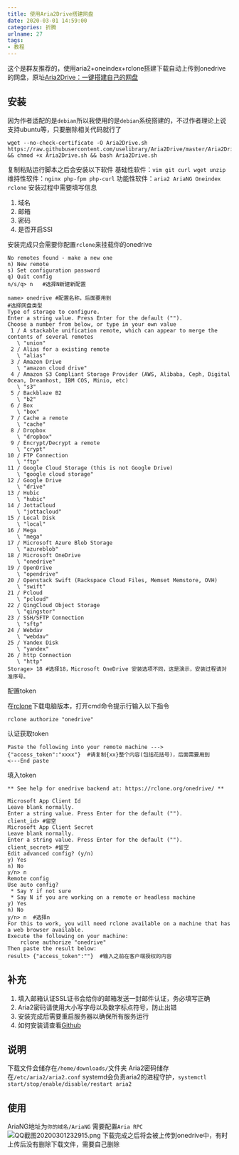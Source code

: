 ```yaml
---
title: 使用Aria2Drive搭建网盘
date: 2020-03-01 14:59:00
categories: 折腾
urlname: 27
tags:
- 教程
---
```

这个是群友推荐的，使用aria2+oneindex+rclone搭建下载自动上传到onedrive的网盘，原址[Aria2Drive：一键搭建自己的网盘](https://pa.ci/95.html)

## 安装
因为作者适配的是`debian`所以我使用的是`debian`系统搭建的，不过作者理论上说支持ubuntu等，只要删除相关代码就行了
```shell
wget --no-check-certificate -O Aria2Drive.sh https://raw.githubusercontent.com/uselibrary/Aria2Drive/master/Aria2Drive.sh && chmod +x Aria2Drive.sh && bash Aria2Drive.sh
```
复制粘贴运行脚本之后会安装以下软件
基础性软件：`vim git curl wget unzip`
维持性软件：`nginx php-fpm php-curl`
功能性软件：`aria2 AriaNG Oneindex rclone`
安装过程中需要填写信息

 1. 域名
 2. 邮箱
 3. 密码
 4. 是否开启SSl

安装完成只会需要你配置`rclone`来挂载你的onedrive
```
No remotes found - make a new one
n) New remote
s) Set configuration password
q) Quit config
n/s/q> n   #选择N新建新配置
```
```
name> onedrive #配置名称，后面要用到
#选择网盘类型
Type of storage to configure.
Enter a string value. Press Enter for the default ("").
Choose a number from below, or type in your own value
 1 / A stackable unification remote, which can appear to merge the contents of several remotes
   \ "union"
 2 / Alias for a existing remote
   \ "alias"
 3 / Amazon Drive
   \ "amazon cloud drive"
 4 / Amazon S3 Compliant Storage Provider (AWS, Alibaba, Ceph, Digital Ocean, Dreamhost, IBM COS, Minio, etc)
   \ "s3"
 5 / Backblaze B2
   \ "b2"
 6 / Box
   \ "box"
 7 / Cache a remote
   \ "cache"
 8 / Dropbox
   \ "dropbox"
 9 / Encrypt/Decrypt a remote
   \ "crypt"
10 / FTP Connection
   \ "ftp"
11 / Google Cloud Storage (this is not Google Drive)
   \ "google cloud storage"
12 / Google Drive
   \ "drive"
13 / Hubic
   \ "hubic"
14 / JottaCloud
   \ "jottacloud"
15 / Local Disk
   \ "local"
16 / Mega
   \ "mega"
17 / Microsoft Azure Blob Storage
   \ "azureblob"
18 / Microsoft OneDrive
   \ "onedrive"
19 / OpenDrive
   \ "opendrive"
20 / Openstack Swift (Rackspace Cloud Files, Memset Memstore, OVH)
   \ "swift"
21 / Pcloud
   \ "pcloud"
22 / QingCloud Object Storage
   \ "qingstor"
23 / SSH/SFTP Connection
   \ "sftp"
24 / Webdav
   \ "webdav"
25 / Yandex Disk
   \ "yandex"
26 / http Connection
   \ "http"
Storage> 18 #选择18，Microsoft OneDrive 安装选项不同，这是演示，安装过程请对准序号。
```
配置token

在[rclone](https://rclone.org/downloads/)下载电脑版本，打开cmd命令提示行输入以下指令
```
rclone authorize "onedrive"
```
认证获取token
```
Paste the following into your remote machine --->
{"access_token":"xxxx"}  #请复制{xx}整个内容(包括花括号)，后面需要用到
<---End paste
```
填入token
```
** See help for onedrive backend at: https://rclone.org/onedrive/ **

Microsoft App Client Id
Leave blank normally.
Enter a string value. Press Enter for the default ("").
client_id> #留空
Microsoft App Client Secret
Leave blank normally.
Enter a string value. Press Enter for the default ("").
client_secret> #留空
Edit advanced config? (y/n)
y) Yes
n) No
y/n> n
Remote config
Use auto config?
 * Say Y if not sure
 * Say N if you are working on a remote or headless machine
y) Yes
n) No
y/n> n  #选择n
For this to work, you will need rclone available on a machine that has a web browser available.
Execute the following on your machine:
    rclone authorize "onedrive"
Then paste the result below:
result> {"access_token":""}  #输入之前在客户端授权的内容
```

## 补充

 1. 填入邮箱认证SSL证书会给你的邮箱发送一封邮件认证，务必填写正确
 2. Aria2密码请使用大小写字母以及数字标点符号，防止出错
 3. 安装完成后需要重启服务器以确保所有服务运行
 4. 如何安装请查看[Github](https://github.com/donwa/oneindex)

## 说明
下载文件会储存在`/home/downloads/`文件夹
Aria2密码储存在`/etc/aria2/aria2.conf`
systemd会负责aria2的进程守护，`systemctl start/stop/enable/disable/restart aria2`

## 使用
AriaNG地址为`你的域名/AriaNG`
需要配置`Aria RPC`![QQ截图20200301232915.png](https://i.loli.net/2020/03/01/RlxcVjMtPmUHgBC.png)
下载完成之后将会被上传到onedrive中，有时上传后没有删除下载文件，需要自己删除

